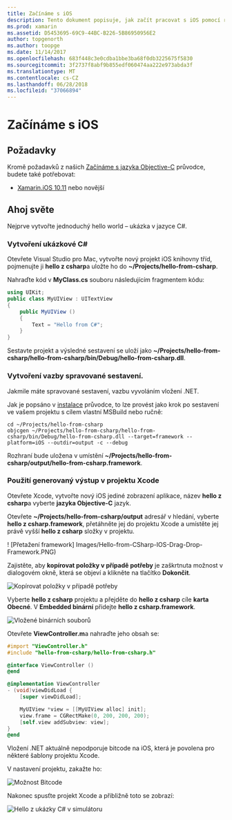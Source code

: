 ```yaml
---
title: Začínáme s iOS
description: Tento dokument popisuje, jak začít pracovat s iOS pomocí rozhraní .NET vložení. Popisuje požadavky a představuje ukázkovou aplikaci k ukazují, jak vytvořit vazbu spravované sestavení a použít výstup v projektu Xcode.
ms.prod: xamarin
ms.assetid: D5453695-69C9-44BC-B226-5B86950956E2
author: topgenorth
ms.author: toopge
ms.date: 11/14/2017
ms.openlocfilehash: 683f448c3e0cdba1bbe3ba68f0db3225675f5830
ms.sourcegitcommit: 3f2737f8abf9b855edf060474aa222e973abda3f
ms.translationtype: MT
ms.contentlocale: cs-CZ
ms.lasthandoff: 06/28/2018
ms.locfileid: "37066894"
---
```

# <a name="getting-started-with-ios"></a>Začínáme s iOS

## <a name="requirements"></a>Požadavky

Kromě požadavků z našich [Začínáme s jazyka Objective-C](~/tools/dotnet-embedding/get-started/objective-c/index.md) průvodce, budete také potřebovat:

* [Xamarin.iOS 10.11](https://visualstudio.microsoft.com/xamarin/) nebo novější

## <a name="hello-world"></a>Ahoj světe

Nejprve vytvořte jednoduchý hello world – ukázka v jazyce C#.

### <a name="create-c-sample"></a>Vytvoření ukázkové C#

Otevřete Visual Studio pro Mac, vytvořte nový projekt iOS knihovny tříd, pojmenujte ji **hello z csharp**a uložte ho do **~/Projects/hello-from-csharp**.

Nahraďte kód v **MyClass.cs** souboru následujícím fragmentem kódu:

```csharp
using UIKit;
public class MyUIView : UITextView
{
    public MyUIView ()
    {
        Text = "Hello from C#";
    }
}
```

Sestavte projekt a výsledné sestavení se uloží jako **~/Projects/hello-from-csharp/hello-from-csharp/bin/Debug/hello-from-csharp.dll**.

### <a name="bind-the-managed-assembly"></a>Vytvoření vazby spravované sestavení.

Jakmile máte spravované sestavení, vazbu vyvoláním vložení .NET.

Jak je popsáno v [instalace](~/tools/dotnet-embedding/get-started/install/install.md) průvodce, to lze provést jako krok po sestavení ve vašem projektu s cílem vlastní MSBuild nebo ručně:

```shell
cd ~/Projects/hello-from-csharp
objcgen ~/Projects/hello-from-csharp/hello-from-csharp/bin/Debug/hello-from-csharp.dll --target=framework --platform=iOS --outdir=output -c --debug
```

Rozhraní bude uložena v umístění **~/Projects/hello-from-csharp/output/hello-from-csharp.framework**.

### <a name="use-the-generated-output-in-an-xcode-project"></a>Použití generovaný výstup v projektu Xcode

Otevřete Xcode, vytvořte nový iOS jediné zobrazení aplikace, název **hello z csharp**a vyberte **jazyka Objective-C** jazyk.

Otevřete **~/Projects/hello-from-csharp/output** adresář v hledání, vyberte **hello z csharp.framework**, přetáhněte jej do projektu Xcode a umístěte jej právě vyšší **hello z csharp**  složky v projektu.

! [Přetažení framework] Images/Hello-from-CSharp-IOS-Drag-Drop-Framework.PNG)

Zajistěte, aby **kopírovat položky v případě potřeby** je zaškrtnuta možnost v dialogovém okně, která se objeví a klikněte na tlačítko **Dokončit**.

![Kopírovat položky v případě potřeby](ios-images/hello-from-csharp-ios-copy-items-if-needed.png)

Vyberte **hello z csharp** projektu a přejděte do **hello z csharp** cíle **karta Obecné**. V **Embedded binární** přidejte **hello z csharp.framework**.

![Vložené binárních souborů](ios-images/hello-from-csharp-ios-embedded-binaries.png)

Otevřete **ViewController.m**a nahraďte jeho obsah se:

```objective-c
#import "ViewController.h"
#include "hello-from-csharp/hello-from-csharp.h"

@interface ViewController ()
@end

@implementation ViewController
- (void)viewDidLoad {
    [super viewDidLoad];

    MyUIView *view = [[MyUIView alloc] init];
    view.frame = CGRectMake(0, 200, 200, 200);
    [self.view addSubview: view];
}
@end
```

Vložení .NET aktuálně nepodporuje bitcode na iOS, která je povolena pro některé šablony projektu Xcode. 

V nastavení projektu, zakažte ho:

![Možnost Bitcode](../../images/ios-bitcode-option.png)

Nakonec spusťte projekt Xcode a přibližně toto se zobrazí:

![Hello z ukázky C# v simulátoru](ios-images/hello-from-csharp-ios.png)

